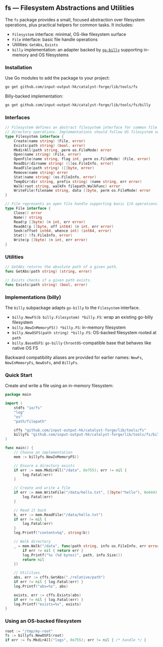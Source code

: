 ## fs — Filesystem Abstractions and Utilities

The `fs` package provides a small, focused abstraction over filesystem operations, plus practical helpers for common tasks. It includes:

- `Filesystem` interface: minimal, OS-like filesystem surface
- `File` interface: basic file handle operations
- Utilities: `GetAbs`, `Exists`
- `billy` implementation: an adapter backed by [`go-billy`](https://github.com/go-git/go-billy) supporting in-memory and OS filesystems

### Installation

Use Go modules to add the package to your project:

```bash
go get github.com/input-output-hk/catalyst-forge/lib/tools/fs
```

Billy-backed implementation:

```bash
go get github.com/input-output-hk/catalyst-forge/lib/tools/fs/billy
```

### Interfaces

```go
// Filesystem defines an abstract filesystem interface for common file and
// directory operations. Implementations should follow OS filesystem semantics.
type Filesystem interface {
    Create(name string) (File, error)
    Exists(path string) (bool, error)
    MkdirAll(path string, perm os.FileMode) error
    Open(name string) (File, error)
    OpenFile(name string, flag int, perm os.FileMode) (File, error)
    ReadDir(dirname string) ([]os.FileInfo, error)
    ReadFile(path string) ([]byte, error)
    Remove(name string) error
    Stat(name string) (os.FileInfo, error)
    TempDir(dir string, prefix string) (name string, err error)
    Walk(root string, walkFn filepath.WalkFunc) error
    WriteFile(filename string, data []byte, perm os.FileMode) error
}

// File represents an open file handle supporting basic I/O operations.
type File interface {
    Close() error
    Name() string
    Read(p []byte) (n int, err error)
    ReadAt(p []byte, off int64) (n int, err error)
    Seek(offset int64, whence int) (int64, error)
    Stat() (fs.FileInfo, error)
    Write(p []byte) (n int, err error)
}
```

### Utilities

```go
// GetAbs returns the absolute path of a given path.
func GetAbs(path string) (string, error)

// Exists checks if a given path exists.
func Exists(path string) (bool, error)
```

### Implementations (billy)

The `billy` subpackage adapts `go-billy` to the `Filesystem` interface.

- `billy.NewFS(b billy.Filesystem) *billy.FS`: wrap an existing go-billy filesystem
- `billy.NewInMemoryFS() *billy.FS`: in-memory filesystem
- `billy.NewOSFS(path string) *billy.FS`: OS-backed filesystem rooted at `path`
- `billy.BaseOSFS`: `go-billy` `ChrootOS`-compatible base that behaves like native OS FS

Backward compatibility aliases are provided for earlier names: `NewFs`, `NewInMemoryFs`, `NewOsFs`, and `BillyFs`.

### Quick Start

Create and write a file using an in-memory filesystem:

```go
package main

import (
    stdfs "io/fs"
    "log"
    "os"
    "path/filepath"

    cffs "github.com/input-output-hk/catalyst-forge/lib/tools/fs"
    billyfs "github.com/input-output-hk/catalyst-forge/lib/tools/fs/billy"
)

func main() {
    // Choose an implementation
    mem := billyfs.NewInMemoryFS()

    // Ensure a directory exists
    if err := mem.MkdirAll("/data", 0o755); err != nil {
        log.Fatal(err)
    }

    // Create and write a file
    if err := mem.WriteFile("/data/hello.txt", []byte("hello"), 0o644); err != nil {
        log.Fatal(err)
    }

    // Read it back
    b, err := mem.ReadFile("/data/hello.txt")
    if err != nil {
        log.Fatal(err)
    }
    log.Printf("content=%q", string(b))

    // Walk directory
    _ = mem.Walk("/data", func(path string, info os.FileInfo, err error) error {
        if err != nil { return err }
        log.Printf("%s (%d bytes)", path, info.Size())
        return nil
    })

    // Utilities
    abs, err := cffs.GetAbs("./relative/path")
    if err != nil { log.Fatal(err) }
    log.Printf("abs=%s", abs)

    exists, err := cffs.Exists(abs)
    if err != nil { log.Fatal(err) }
    log.Printf("exists=%v", exists)
}
```

### Using an OS-backed filesystem

```go
root := "/tmp/my-root"
fs := billyfs.NewOSFS(root)
if err := fs.MkdirAll("logs", 0o755); err != nil { /* handle */ }
```

